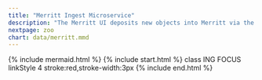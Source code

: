 ```yaml
---
title: "Merritt Ingest Microservice"
description: "The Merritt UI deposits new objects into Merritt via the Ingest Microservice"
nextpage: zoo
chart: data/merritt.mmd
---
```

{% include mermaid.html %}
{% include start.html %}
  class ING FOCUS
  linkStyle 4 stroke:red,stroke-width:3px
{% include end.html %}

